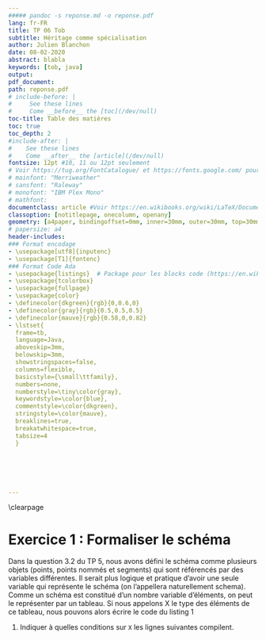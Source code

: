```yaml
---
##### pandoc -s reponse.md -o reponse.pdf
lang: fr-FR
title: TP 06 Tob
subtitle: Héritage comme spécialisation
author: Julien Blanchon
date: 08-02-2020
abstract: blabla
keywords: [tob, java]
output:
pdf_document:
path: reponse.pdf
# include-before: |
#     See these lines
#     Come __before__ the [toc](/dev/null)
toc-title: Table des matières
toc: true
toc_depth: 2
#include-after: |
#    See these lines
#    Come __after__ the [article](/dev/null)
fontsize: 12pt #10, 11 ou 12pt seulement
# Voir https://tug.org/FontCatalogue/ et https://fonts.google.com/ pour les Fonts
# mainfont: "Merriweather"
# sansfont: "Raleway"
# monofont: "IBM Plex Mono"
# mathfont:
documentclass: article #Voir https://en.wikibooks.org/wiki/LaTeX/Document_Structure#Document_classes pour les class et classoption
classoption: [notitlepage, onecolumn, openany]
geometry: [a4paper, bindingoffset=0mm, inner=30mm, outer=30mm, top=30mm, bottom=30mm] # Voir https://ctan.org/pkg/geometry pour les options geometry
# papersize: a4
header-includes:
### Format encodage
- \usepackage[utf8]{inputenc}
- \usepackage[T1]{fontenc}
### Format Code Ada
- \usepackage{listings}  # Package pour les blocks code (https://en.wikibooks.org/wiki/LaTeX/Source_Code_Listings)
- \usepackage{tcolorbox}
- \usepackage{fullpage}
- \usepackage{color}
- \definecolor{dkgreen}{rgb}{0,0.6,0}
- \definecolor{gray}{rgb}{0.5,0.5,0.5}
- \definecolor{mauve}{rgb}{0.58,0,0.82}
- \lstset{
  frame=tb,
  language=Java,
  aboveskip=3mm,
  belowskip=3mm,
  showstringspaces=false,
  columns=flexible,
  basicstyle={\small\ttfamily},
  numbers=none,
  numberstyle=\tiny\color{gray},
  keywordstyle=\color{blue},
  commentstyle=\color{dkgreen},
  stringstyle=\color{mauve},
  breaklines=true,
  breakatwhitespace=true,
  tabsize=4
  }






---
```

\clearpage

# Exercice 1 : Formaliser le schéma
Dans la question 3.2 du TP 5, nous avons défini le schéma comme plusieurs objets (points, points
nommés et segments) qui sont référencés par des variables différentes. Il serait plus logique
et pratique d’avoir une seule variable qui représente le schéma (on l’appellera naturellement
schema). Comme un schéma est constitué d’un nombre variable d’éléments, on peut le représenter par un tableau. Si nous appelons X le type des éléments de ce tableau, nous pouvons alors
écrire le code du listing 1

1. Indiquer à quelles conditions sur `X` les lignes suivantes compilent.
